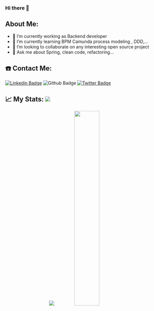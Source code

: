 ### Hi there 👋


## About Me:

- 🔭 I’m currently working as Backend developer
- 🌱 I’m currently learning BPM Camunda process modeling , DDD,...
- 👯 I’m looking to collaborate on any interesting open source project
- 💬 Ask me about Spring, clean code, refactoring...

## ☎️ Contact Me:

[![Linkedin Badge](https://img.shields.io/badge/-https://www.linkedin.com/in/amunozmunoz/-0072b1?style=flat&logo=Linkedin&logoColor=white&link=https://www.linkedin.com/in/anjeludo/)](https://www.linkedin.com/in/amunozmunoz/) 
![Github Badge](https://img.shields.io/badge/-anjeludo-grey?style=flat&logo=github&logoColor=white&link=https://github.com/anjeludo/)
[![Twitter Badge](https://img.shields.io/badge/-https://twitter.com/anjeludo-00acee?style=flat&logo=twitter&logoColor=white&link=https://twitter.com/anjeludo/)](https://twitter.com/anjeludo/) 


## 📈 My Stats: <a href="https://github.com/anjeludo"> <img src="https://komarev.com/ghpvc/?username=anjeludo&label=Profile+Views&color=2e8b57&style=flat" /></a>

<p align="center">
<a href="https://github.com/anjeludo">
  <img src="https://github-readme-stats.vercel.app/api?username=anjeludo&show_icons=true&theme=cobalt" /></a>
<a href="https://github.com/estefafdez/">
  <img width = "40%"src="https://github-readme-stats.vercel.app/api/top-langs/?username=anjeludo&layout=compact&theme=cobalt" /></a>
<p>&nbsp;</p>

